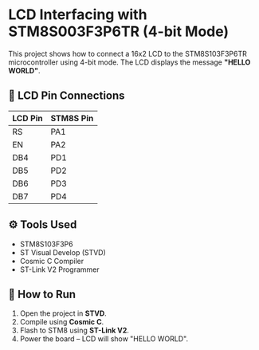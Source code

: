 # LCD Interfacing with STM8S003F3P6TR (4-bit Mode)

This project shows how to connect a 16x2 LCD to the STM8S103F3P6TR microcontroller using 4-bit mode. The LCD displays the message **"HELLO WORLD"**.

## 🔌 LCD Pin Connections

| LCD Pin | STM8S Pin |
|---------|-----------|
| RS      | PA1       |
| EN      | PA2       |
| DB4     | PD1       |
| DB5     | PD2       |
| DB6     | PD3       |
| DB7     | PD4       |

## ⚙️ Tools Used

- STM8S103F3P6
- ST Visual Develop (STVD)
- Cosmic C Compiler
- ST-Link V2 Programmer

## 🚀 How to Run

1. Open the project in **STVD**.
2. Compile using **Cosmic C**.
3. Flash to STM8 using **ST-Link V2**.
4. Power the board – LCD will show "HELLO WORLD".


